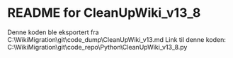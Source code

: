 # README for CleanUpWiki_v13_8
Denne koden ble eksportert fra C:\WikiMigration\git\code_dump\CleanUpWiki_v13.md
Link til denne koden: C:\WikiMigration\git\code_repo\Python\CleanUpWiki_v13_8.py
